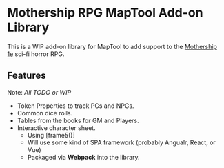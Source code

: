 # Mothership RPG MapTool Add-on Library

This is a WIP add-on library for MapTool to add support to the [Mothership 1e](https://www.mothershiprpg.com/) sci-fi horror RPG.

## Features

Note: _All TODO or WIP_

- Token Properties to track PCs and NPCs.
- Common dice rolls.
- Tables from the books for GM and Players.
- Interactive character sheet.
  - Using [frame5()]
  - Will use some kind of SPA framework (probably Angualr, React, or Vue)
  - Packaged via __Webpack__ into the library.
